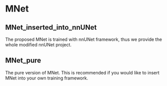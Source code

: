 # MNet
## MNet_inserted_into_nnUNet
The proposed MNet is trained with nnUNet framework, thus we provide the whole modified nnUNet project.

## MNet_pure
The pure version of MNet. This is recommended if you would like to insert MNet into your own training framework.

<img scr='https://github.com/zfdong-code/MNet/blob/main/MNet.png' width="100px"> 
